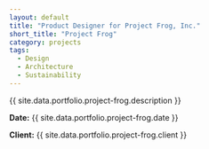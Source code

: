 ```yaml
---
layout: default
title: "Product Designer for Project Frog, Inc."
short_title: "Project Frog"
category: projects
tags:
  - Design
  - Architecture
  - Sustainability
---
```


{{ site.data.portfolio.project-frog.description }}

**Date:** {{ site.data.portfolio.project-frog.date }}

**Client:** {{ site.data.portfolio.project-frog.client }}
